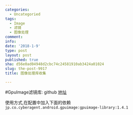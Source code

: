 ```yaml
---
categories:
  - Uncategoried
tags:
  - Image
  - 滤镜
  - 图像处理
comment: 
info: 
date: '2018-1-9'
type: post
layout: post
published: true
sha: d56e0ad04948d2cbc74c24581910ab3424a01024
slug: the-post-9917
title: 图像处理库收集

---
```

#GpuImage滤镜库:
github [地址](  https://github.com/CyberAgent/android-gpuimage)

使用方式,在配置中加入下面的依赖`
jp.co.cyberagent.android.gpuimage:gpuimage-library:1.4.1`
